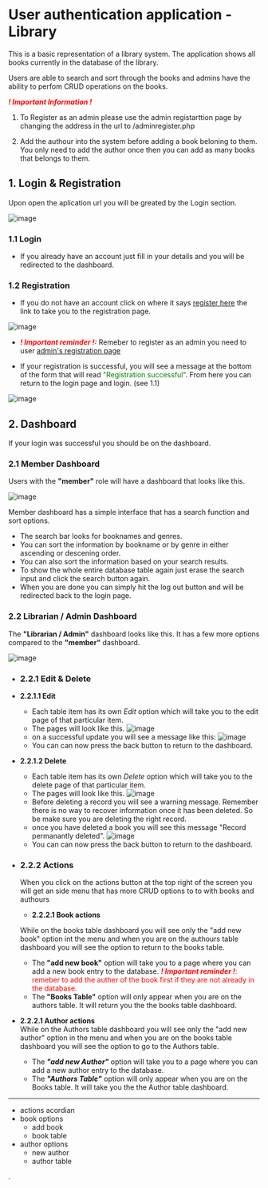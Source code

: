 # User authentication application - Library 

This is a basic representation of a library system. The application shows all books currently in the database of the library.

Users are able to search and sort through the books and admins have the ability to perfom CRUD operations on the books.

<span style="color:Red"> ***! Important Information !*** </span>
1. To Register as an admin please use the admin registarttion page by changing the address in the url to /adminregister.php

2. Add the authour into the system before adding a book beloning to them. You only need to add the author once then you can add as many books that belongs to them.

## 1. Login & Registration

Upon open the aplication url you will be greated by the Login section.

![image](/images/Project%20images/Obey%20Login.png)

### 1.1 Login 

- If you already have an account just fill in your details and you will be redirected to the dashboard.

### 1.2 Registration
- If you do not have an account click on where it says [register here](/register.php) the link to take you to the registration page.

![image](/images/Project%20images/edited/show%20registration.png)

- <span style="color:Red"> ***! Important reminder !:*** </span> Remeber to register as an admin you need to user [admin's registration page](/adminregister.php) 

- If your registration is successful, you will see a message at the bottom of the form that will read <span style="color:green">"Registration successful"</span>. From here you can return to the login page and login. (see 1.1)

![image](/images/Project%20images/edited/registration%20successful%20message.png)

## 2. Dashboard

If your login was successful you should be on the dashboard.

### 2.1 Member Dashboard

Users with the **"member"** role will have a dashboard that looks like this.

![image](/images/Project%20images/user%20dashboard%20-%20books.png)

Member dashboard has a simple interface that has a search function and sort options.

- The search bar looks for booknames and genres.
- You can sort the information by bookname or by genre in either ascending or descening order.
- You can also sort the information based on your search results.
- To show the whole entire database table again just erase the search input and click the search button again.
- When you are done you can simply hit the log out button and will be redirected back to the login page.

### 2.2 Librarian / Admin Dashboard

The **"Librarian / Admin"** dashboard looks like this. It has a few more options compared to the **"member"** dashboard.

![image](/images/Project%20images/admin%20dashborad%20-%20books.png)

- ### 2.2.1 Edit & Delete
- **2.2.1.1 Edit**

    - Each table item has its own *Edit* option which will take you to the edit page of that particular item.
    - The pages will look like this.
    ![image](/images/Project%20images/Edit%20Book.png)
    - on a successful update you will see a message like this:
    ![image](/images/Project%20images/edited/successful%20edit.png)
    - You can can now press the back button to return to the dashboard.
    
- **2.2.1.2 Delete**

    - Each table item has its own *Delete* option which will take you to the delete page of that particular item.
    - The pages will look like this.
    ![image](/images/Project%20images/Delete%20Books.png)
    - Before deleting a record you will see a warning message. Remember there is no way to recover information once it has been deleted. So be make sure you are deleting the right record.
    - once you have deleted a book you will see this message "Record permanantly deleted".
    ![image](/images/Project%20images/edited/successful%20delete.png)
    - You can can now press the back button to return to the dashboard.
  
- ### 2.2.2 Actions
    When you click on the actions button at the top right of the screen you will get an side menu that has more CRUD options to to with books and authours
    - **2.2.2.1 Book actions**
    
    While on the books table dashboard you will see only the "add new book" option int the menu and when you are on the authours table dashboard you will see the option to return to the books table.
    - The **"add new book"** option will take you to a page where you can add a new book entry to the database. <span style="color:Red"> ***! Important reminder !***: remeber to add the auther of the book first if they are not already in the database. </span>
    - The **"Books Table"** option will only appear when you are on the authors table. It will return you the the books table dashboard.

 - **2.2.2.1 Author actions**
    <br>
    While on the Authors table dashboard you will see only the "add new author" option in the menu and when you are on the books table dashboard you will see the option to go to the Authors table.
    - The ***"add new Author"*** option will take you to a page where you can add a new author entry to the database.
    - The ***"Authors Table"*** option will only appear when you are on the Books table. It will take you the the Author table dashboard.
     




***
- actions acordian
- book options
    - add book
    - book table
- author options
    - new author
    - author table



















.
